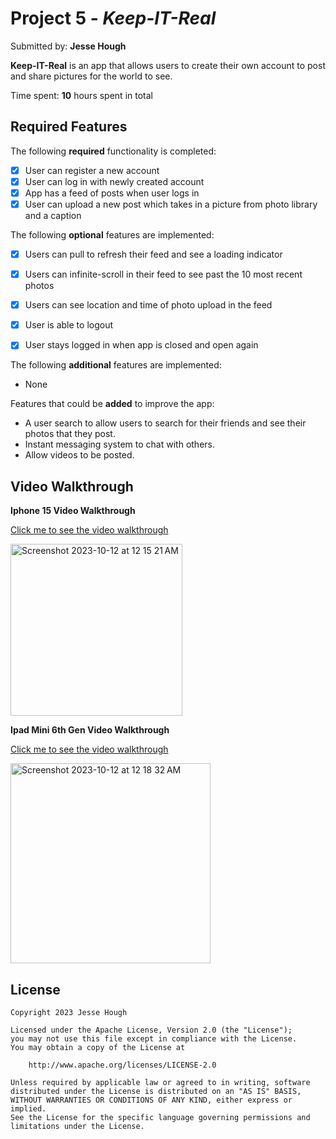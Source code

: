 # Project 5 - *Keep-IT-Real*

Submitted by: **Jesse Hough**

**Keep-IT-Real** is an app that allows users to create their own account to post and share pictures for the world to see. 

Time spent: **10** hours spent in total

## Required Features

The following **required** functionality is completed:

- [X] User can register a new account
- [X] User can log in with newly created account
- [X] App has a feed of posts when user logs in
- [X] User can upload a new post which takes in a picture from photo library and a caption	
 
The following **optional** features are implemented:

- [X] Users can pull to refresh their feed and see a loading indicator
- [X] Users can infinite-scroll in their feed to see past the 10 most recent photos
- [X] Users can see location and time of photo upload in the feed	
- [X] User is able to logout
- [X] User stays logged in when app is closed and open again	


The following **additional** features are implemented:

- None

Features that could be **added** to improve the app:

- A user search to allow users to search for their friends and see their photos that they post.
- Instant messaging system to chat with others.
- Allow videos to be posted.

## Video Walkthrough

**Iphone 15 Video Walkthrough**

<a href="https://youtu.be/qqhe3s4fgM0">Click me to see the video walkthrough</a>

<img width="275" alt="Screenshot 2023-10-12 at 12 15 21 AM" src="https://github.com/Jesse-Hough/Keep-IT-Real/assets/105520585/94c06a98-0f2f-46ac-988e-8e1e0d5c8c10">

**Ipad Mini 6th Gen Video Walkthrough**

<a href="https://youtu.be/rowdQOYm5GY">Click me to see the video walkthrough</a>

<img width="320" alt="Screenshot 2023-10-12 at 12 18 32 AM" src="https://github.com/Jesse-Hough/Keep-IT-Real/assets/105520585/7adb6677-35c0-4ecc-a29e-85a7d28c67d1">

## License

    Copyright 2023 Jesse Hough

    Licensed under the Apache License, Version 2.0 (the "License");
    you may not use this file except in compliance with the License.
    You may obtain a copy of the License at

        http://www.apache.org/licenses/LICENSE-2.0

    Unless required by applicable law or agreed to in writing, software
    distributed under the License is distributed on an "AS IS" BASIS,
    WITHOUT WARRANTIES OR CONDITIONS OF ANY KIND, either express or implied.
    See the License for the specific language governing permissions and
    limitations under the License.
